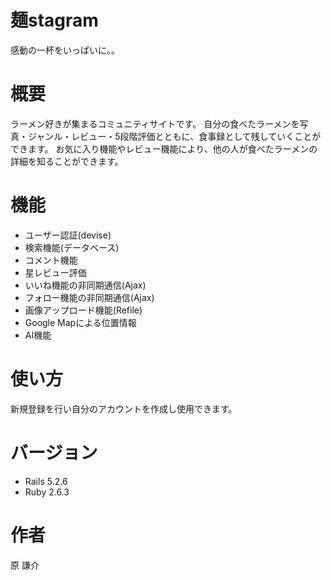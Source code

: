 # 麺stagram
感動の一杯をいっぱいに。。

# 概要
ラーメン好きが集まるコミュニティサイトです。
自分の食べたラーメンを写真・ジャンル・レビュー・5段階評価とともに、食事録として残していくことができます。
お気に入り機能やレビュー機能により、他の人が食べたラーメンの詳細を知ることができます。

# 機能
* ユーザー認証(devise)
* 検索機能(データベース)
* コメント機能
* 星レビュー評価
* いいね機能の非同期通信(Ajax)
* フォロー機能の非同期通信(Ajax)
* 画像アップロード機能(Refile)
* Google Mapによる位置情報
* AI機能 

# 使い方
新規登録を行い自分のアカウントを作成し使用できます。

# バージョン

- Rails 5.2.6
- Ruby 2.6.3

# 作者
原 謙介
